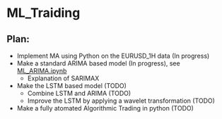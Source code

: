 # ML_Traiding

## Plan:
- Implement MA using Python on the EURUSD_1H data (In progress)
- Make a standard ARIMA based model (In progress), see [ML_ARIMA.ipynb](https://github.com/viktor-begun/ML_Traiding/blob/main/ML_Arima.ipynb)
    - Explanation of SARIMAX
- Make the LSTM based model (TODO)
  - Combine LSTM and ARIMA (TODO)
  - Improve the LSTM by applying a wavelet transformation (TODO)
- Make a fully atomated Algorithmic Trading in python (TODO)
